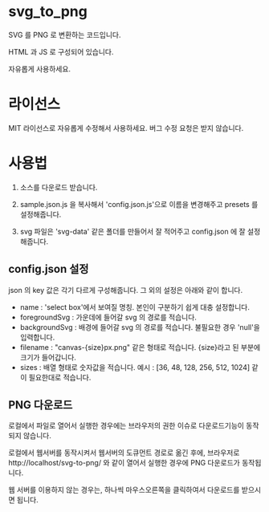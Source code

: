 # svg_to_png
SVG 를 PNG 로 변환하는 코드입니다. 

HTML 과 JS 로 구성되어 있습니다. 

자유롭게 사용하세요.





# 라이선스

MIT 라이선스로 자유롭게 수정해서 사용하세요. 버그 수정 요청은 받지 않습니다. 





# 사용법

1. 소스를 다운로드 받습니다. 

2. sample.json.js 을 복사해서 'config.json.js'으로 이름을 변경해주고 presets 를 설정해줍니다. 

4. svg 파일은 'svg-data' 같은 폴더를 만들어서 잘 적어주고 config.json 에 잘 설정해줍니다. 





## config.json 설정

json 의 key 값은 각기 다르게 구성해줍니다. 그 외의 설정은 아래와 같이 합니다.



* name : 'select box'에서 보여질 명칭. 본인이 구분하기 쉽게 대충 설정합니다.
* foregroundSvg : 가운데에 들어갈 svg 의 경로를 적습니다.
* backgroundSvg : 배경에 들어갈 svg 의 경로를 적습니다. 불필요한 경우 'null'을 입력합니다.
* filename :  "canvas-{size}px.png" 같은 형태로 적습니다. {size}라고 된 부분에 크기가 들어갑니다.
* sizes : 배열 형태로 숫자값을 적습니다. 예시 : [36, 48, 128, 256, 512, 1024] 같이 필요한대로 적습니다.



## PNG 다운로드

로컬에서 파일로 열어서 실행한 경우에는 브라우저의 권한 이슈로 다운로드기능이 동작되지 않습니다.



로컬에서 웹서버를 동작시켜서 웹서버의 도큐먼트 경로로 옮긴 후에, 브라우저로 http://localhost/svg-to-png/ 와 같이 열어서 실행한 경우에 PNG 다운로드가 동작됩니다.



웹 서버를 이용하지 않는 경우는, 하나씩 마우스오른쪽을 클릭하여서 다운로드를 받으시면 됩니다.